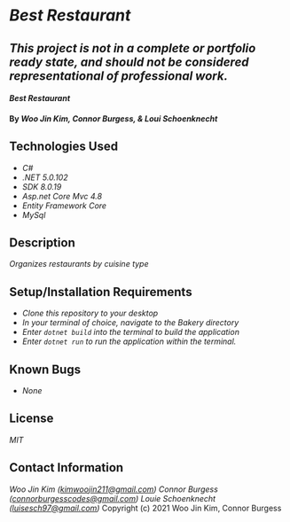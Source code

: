 # _Best Restaurant_

## _This project is not in a complete or portfolio ready state, and should not be considered representational of professional work._
#### _Best Restaurant_

#### By _**Woo Jin Kim, Connor Burgess, & Loui Schoenknecht**_

## Technologies Used

* _C#_
* _.NET 5.0.102_
* _SDK 8.0.19_
* _Asp.net Core Mvc 4.8_
* _Entity Framework Core_
* _MySql_
## Description

_Organizes restaurants by cuisine type_

## Setup/Installation Requirements

* _Clone this repository to your desktop_
* _In your terminal of choice, navigate to the Bakery directory_
* _Enter `dotnet build` into the terminal to build the application_
* _Enter `dotnet run` to run the application within the terminal._

## Known Bugs

* _None_

## License

_MIT_

## Contact Information

_Woo Jin Kim (kimwoojin211@gmail.com)_
_Connor Burgess (connorburgesscodes@gmail.com)_
_Louie Schoenknecht (luisesch97@gmail.com)_
Copyright (c) 2021 Woo Jin Kim, Connor Burgess

